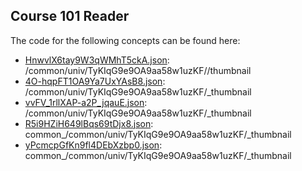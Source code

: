 ## Course 101 Reader

The code for the following concepts can be found here: 

- [HnwvlX6tay9W3qWMhT5ckA.json](HnwvlX6tay9W3qWMhT5ckA.json): /common/univ/TyKIqG9e9OA9aa58w1uzKF//thumbnail
- [4O\-hqpFT1OA9Ya7UxYAsB8.json](4O-hqpFT1OA9Ya7UxYAsB8.json): /common/univ/TyKIqG9e9OA9aa58w1uzKF/\_thumbnail
- [vvFV\_1rllXAP\-a2P\_jqauE.json](vvFV_1rllXAP-a2P_jqauE.json): /common/univ/TyKIqG9e9OA9aa58w1uzKF/\_thumbnail
- [R5i9HZiH649lBqs69tDjx8.json](R5i9HZiH649lBqs69tDjx8.json): common\_/common/univ/TyKIqG9e9OA9aa58w1uzKF/\_thumbnail
- [yPcmcpGfKn9fl4DEbXzbp0.json](yPcmcpGfKn9fl4DEbXzbp0.json): common\_/common/univ/TyKIqG9e9OA9aa58w1uzKF/\_thumbnail
